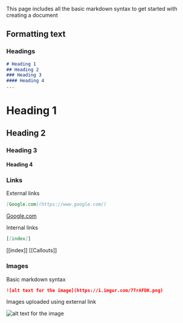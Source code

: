 This page includes all the basic markdown syntax to get started with creating a document

## Formatting text

### Headings

```md
# Heading 1
## Heading 2
### Heading 3
#### Heading 4
...
```

# Heading 1

## Heading 2

### Heading 3

#### Heading 4

### Links

External links

```md
[Google.com](https://www.google.com/)
```

[Google.com](https://www.google.com/)

Internal links

```md
[[index]]
```

[[index]]
[[Callouts]]

### Images

Basic markdown syntax

```md
![alt text for the image](https://i.imgur.com/7TrAFDK.png)
```


Images uploaded using external link

![alt text for the image](https://i.imgur.com/7TrAFDK.png)
